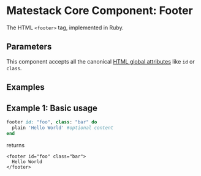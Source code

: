 # Matestack Core Component: Footer

The HTML `<footer>` tag, implemented in Ruby.

## Parameters

This component accepts all the canonical [HTML global attributes](https://www.w3schools.com/tags/ref_standardattributes.asp) like `id` or `class`.

## Examples

## Example 1: Basic usage

```ruby
footer id: "foo", class: "bar" do
  plain 'Hello World' #optional content
end
```

returns

```markup
<footer id="foo" class="bar">
  Hello World
</footer>
```

